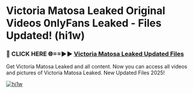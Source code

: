# Victoria Matosa Leaked Original Videos 0nlyFans Leaked - Files Updated! (hi1w)

<h3>🔴 CLICK HERE 🌐==►► <a href="https://best4dudes.click/HH4t6V" rel="nofollow">Victoria Matosa Leaked Updated Files</a></h3>

Get Victoria Matosa Leaked and all content. Now you can access all videos and pictures of Victoria Matosa Leaked. New Updated Files 2025!

[![hi1w](https://github.com/user-attachments/assets/8c521d6e-e6e3-4a75-9320-d58ab9d79d5b)](https://best4dudes.click/HH4t6V)
